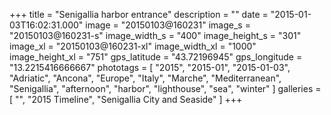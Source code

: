 +++
title = "Senigallia harbor entrance"
description = ""
date = "2015-01-03T16:02:31.000"
image = "20150103@160231"
image_s = "20150103@160231-s"
image_width_s = "400"
image_height_s = "301"
image_xl = "20150103@160231-xl"
image_width_xl = "1000"
image_height_xl = "751"
gps_latitude = "43.72196945"
gps_longitude = "13.2215416666667"
phototags = [ "2015", "2015-01", "2015-01-03", "Adriatic", "Ancona", "Europe", "Italy", "Marche", "Mediterranean", "Senigallia", "afternoon", "harbor", "lighthouse", "sea", "winter" ]
galleries = [ "", "2015 Timeline", "Senigallia City and Seaside" ]
+++
